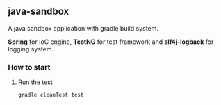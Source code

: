 ## java-sandbox

A java sandbox application with gradle build system.

**Spring** for IoC engine, **TestNG** for test framework and **slf4j-logback** for logging system.


### How to start

1. Run the test

	`gradle cleanTest test`

